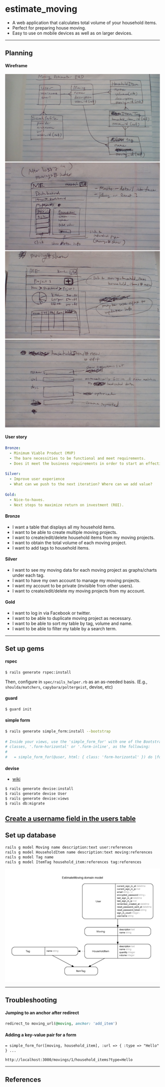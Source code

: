 # estimate_moving

- A web application that calculates total volume of your household items.
- Perfect for preparing house moving.
- Easy to use on mobile devices as well as on larger devices.

---

## Planning

#### Wireframe

![](images/erd_planning.jpg)
![](images/wf_movings_index.jpg)
![](images/wf_movings_show.jpg)
![](images/wf_household_items_new.jpg)

#### User story

```yaml
Bronze:
  - Minimum Viable Product (MVP)
  - The bare necessities to be functional and meet requirements.
  - Does it meet the business requirements in order to start an effective feedback loop?

Silver:
  - Improve user experience
  - What can we push to the next iteration? Where can we add value?

Gold:
  - Nice-to-haves.
  - Next steps to maximize return on investment (ROI).
```

#### Bronze
- I want a table that displays all my household items.
- I want to be able to create multiple moving projects.
- I want to create/edit/delete household items from my moving projects.
- I want to obtain the total volume of each moving project.
- I want to add tags to household items.

#### Silver
- I want to see my moving data for each moving project as graphs/charts under each tag.
- I want to have my own account to manage my moving projects.
- I want my account to be private (invisible from other users).
- I want to create/edit/delete my moving projects from my account.

#### Gold
- I want to log in via Facebook or twitter.
- I want to be able to duplicate moving project as necessary.
- I want to be able to sort my table by tag, volume and name.
- I want to be able to filter my table by a search term.

---

## Set up gems

#### rspec

```bash
$ rails generate rspec:install
```

Then, configure in `spec/rails_helper.rb` as an as-needed basis. (E.g., `shoulda/matchers`, `capybara/poltergeist`, devise, etc)

#### guard

```bash
$ guard init
```

#### simple form

```bash
$ rails generate simple_form:install --bootstrap

# Inside your views, use the 'simple_form_for' with one of the Bootstrap form
# classes, '.form-horizontal' or '.form-inline', as the following:
#
#   = simple_form_for(@user, html: { class: 'form-horizontal' }) do |form|
```

#### devise
- [wiki](http://devise.plataformatec.com.br/#the-devise-wiki)

```
$ rails generate devise:install
$ rails generate devise User
$ rails generate devise:views
$ rails db:migrate
```

[Create a username field in the users table](https://github.com/plataformatec/devise/wiki/How-To:-Allow-users-to-sign-in-using-their-username-or-email-address#create-a-username-field-in-the-users-table)
---

## Set up database

```
rails g model Moving name description:text user:references
rails g model HouseholdItem name description:text moving:references
rails g model Tag name
rails g model ItemTag household_item:references tag:references
```

![](erd.jpg)

---

## Troubleshooting

#### Jumping to an anchor after redirect

```rb
redirect_to moving_url(@moving, anchor: 'add_item')
```

#### Adding a key-value pair for a form


```slim
= simple_form_for([moving, household_item], :url => { :type => "Hello" } ...
```

```
http://localhost:3000/movings/1/household_items?type=Hello
```

---

## References
